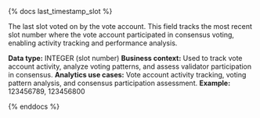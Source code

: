 {% docs last_timestamp_slot %}

The last slot voted on by the vote account. This field tracks the most recent slot number where the vote account participated in consensus voting, enabling activity tracking and performance analysis.

**Data type:** INTEGER (slot number)
**Business context:** Used to track vote account activity, analyze voting patterns, and assess validator participation in consensus.
**Analytics use cases:** Vote account activity tracking, voting pattern analysis, and consensus participation assessment.
**Example:** 123456789, 123456800

{% enddocs %} 